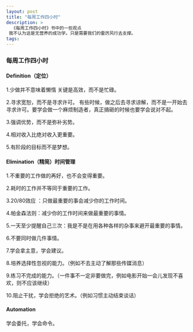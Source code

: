 ```yaml
---
layout: post
title: "每周工作四小时"
description: >
  《每周工作四小时》书中的一些观点
 我不认为这是无营养的成功学。只是需要我们的雷厉风行去支撑。
tags: 
---
```


### 每周工作四小时


#### Definition（定位）

1.少做并不意味着懒惰
    关键是高效，而不是忙碌。

2.寻求宽恕，而不是寻求许可。
    有些时候，做之后去寻求谅解，而不是一开始去寻求许可。要学会做一个麻烦制造者，真正搞砸的时候也要学会说对不起。

3.强调优势，而不是弥补劣势。

4.相对收入比绝对收入更重要。
    
5.有阶段的目标而不是梦想。


#### Elimination（精简）时间管理  

1.不重要的工作做的再好，也不会变得重要。

2.耗时的工作并不等同于重要的工作。

3.20/80效应 ：只做最重要的事会减少你的工作时间。

4.帕金森法则：减少你的工作时间来做最重要的事情。

5.一天至少提醒自己三次：我是不是在用各种各样的杂事来避开最重要的事情。

6.不要同时做几件事情。

7.学会拿主意，学会建议。

8.培养选择性忽视的能力。（例如不去主动了解那些传媒消息）

9.练习不完成的能力。（一件事不一定非要做完，例如电影开始一会儿发现不喜欢，则不应该继续）

10.阻止干扰，学会拒绝的艺术。（例如习惯主动结束谈话）


#### Automation 
学会委托，学会命令。
